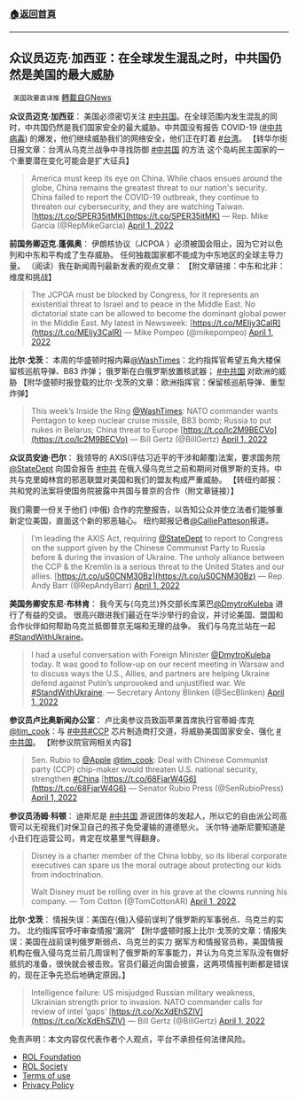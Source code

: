 ###  [:house:返回首頁](https://github.com/ourhimalayas/txt)
---


## 众议员迈克·加西亚：在全球发生混乱之时，中共国仍然是美国的最大威胁
` 美国政要直译推` [轉載自GNews](https://gnews.org/zh-hans/2271633/)

**众议员迈克·加西亚**： 
美国必须密切关注 [#中共国](https://www.gettr.com/hashtag/%23%E4%B8%AD%E5%85%B1%E5%9B%BD)。在全球范围内发生混乱的同时，中共国仍然是我们国家安全的最大威胁。中共国没有报告 COVID-19 ([#中共病毒](https://www.gettr.com/hashtag/%23%E4%B8%AD%E5%85%B1%E7%97%85%E6%AF%92)) 的爆发，他们继续威胁我们的网络安全，他们正在盯着 [#台湾](https://www.gettr.com/hashtag/%23%E5%8F%B0%E6%B9%BE)。 
【转华尔街日报文章：台湾从乌克兰战争中寻找防御 [#中共国](https://www.gettr.com/hashtag/%23%E4%B8%AD%E5%85%B1%E5%9B%BD) 的方法 这个岛屿民主国家的一个重要潜在变化可能会是扩大征兵】



> America must keep its eye on China. While chaos ensues around the globe, China remains the greatest threat to our nation's security. China failed to report the COVID-19 outbreak, they continue to threaten our cybersecurity, and they are watching Taiwan.[https://t.co/SPER35itMK](https://t.co/SPER35itMK)
> — Rep. Mike Garcia (@RepMikeGarcia) [April 1, 2022](https://twitter.com/RepMikeGarcia/status/1509933894740549633?ref_src=twsrc%5Etfw)



**前国务卿迈克.蓬佩奥**： 
伊朗核协议（JCPOA ）必须被国会阻止，因为它对以色列和中东和平构成了生存威胁。 任何独裁国家都不能成为中东地区的全球主导力量。 （阅读）我在新闻周刊最新发表的观点文章： 【附文章链接：中东和北非：维度和挑战】



> The JCPOA must be blocked by Congress, for it represents an existential threat to Israel and to peace in the Middle East. No dictatorial state can be allowed to become the dominant global power in the Middle East. My latest in Newsweek: [https://t.co/MEIjy3CaIR](https://t.co/MEIjy3CaIR)
> — Mike Pompeo (@mikepompeo) [April 1, 2022](https://twitter.com/mikepompeo/status/1509980181242466304?ref_src=twsrc%5Etfw)



**比尔·戈茨**： 
本周的华盛顿时报内幕[@WashTimes](https://twitter.com/WashTimes)：北约指挥官希望五角大楼保留核巡航导弹、B83 炸弹； 俄罗斯在白俄罗斯放置核武器； [#中共国](https://twitter.com/hashtag/%E4%B8%AD%E5%85%B1%E5%9B%BD?src=hashtag_click) 对欧洲的威胁 
【附华盛顿时报登载的比尔·戈茨的文章：欧洲指挥官：保留核巡航导弹、重型炸弹】



> This week’s Inside the Ring [@WashTimes](https://twitter.com/WashTimes?ref_src=twsrc%5Etfw): NATO commander wants Pentagon to keep nuclear cruise missile, B83 bomb; Russia to put nukes in Belarus; China threat to Europe [https://t.co/lc2M9BECVo](https://t.co/lc2M9BECVo)
> — Bill Gertz (@BillGertz) [April 1, 2022](https://twitter.com/BillGertz/status/1509996719257231362?ref_src=twsrc%5Etfw)



**众议员安迪·巴尔**： 
我领导的 AXIS(评估习近平的干涉和颠覆)法案，要求国务院[@StateDept](https://twitter.com/StateDept) 向国会报告 [#中共](https://twitter.com/hashtag/%E4%B8%AD%E5%85%B1?src=hashtag_click) 在俄入侵乌克兰之前和期间对俄罗斯的支持。中共与克里姆林宫的邪恶联盟对美国和我们的盟友构成严重威胁。 【转纽约邮报：共和党的法案将使国务院披露中共国与普京的合作（附文章链接）】

我们需要一份关于他们 (中俄) 合作的完整报告，以告知公众并使立法者们能够重新定位美国，直面这个新的邪恶轴心。 纽约邮报记者[@CalliePatteson](https://twitter.com/CalliePatteson)报道。



> I’m leading the AXIS Act, requiring [@StateDept](https://twitter.com/StateDept?ref_src=twsrc%5Etfw) to report to Congress on the support given by the Chinese Communist Party to Russia before & during the invasion of Ukraine. The unholy alliance between the CCP & the Kremlin is a serious threat to the United States and our allies. [https://t.co/uS0CNM30Bz](https://t.co/uS0CNM30Bz)
> — Rep. Andy Barr (@RepAndyBarr) [April 1, 2022](https://twitter.com/RepAndyBarr/status/1509974271325519896?ref_src=twsrc%5Etfw)



**美国务卿安东尼·布林肯**： 
我今天与(乌克兰)外交部长库莱巴[@DmytroKuleba](https://twitter.com/DmytroKuleba) 进行了有益的交谈。 很高兴跟进我们最近在华沙举行的会议，并讨论美国、盟国和合作伙伴如何帮助乌克兰抵御普京无端和无理的战争。 我们与乌克兰站在一起 [#StandWithUkraine](https://twitter.com/hashtag/StandWithUkraine?src=hashtag_click)。



> I had a useful conversation with Foreign Minister [@DmytroKuleba](https://twitter.com/DmytroKuleba?ref_src=twsrc%5Etfw) today. It was good to follow-up on our recent meeting in Warsaw and to discuss ways the U.S., Allies, and partners are helping Ukraine defend against Putin’s unprovoked and unjustified war. We [#StandWithUkraine](https://twitter.com/hashtag/StandWithUkraine?src=hash&amp;ref_src=twsrc%5Etfw).
> — Secretary Antony Blinken (@SecBlinken) [April 1, 2022](https://twitter.com/SecBlinken/status/1509972126081720323?ref_src=twsrc%5Etfw)



**参议员卢比奥新闻办公室**： 
卢比奥参议员致函苹果首席执行官蒂姆·库克[@tim\_cook](https://twitter.com/tim_cook)：与 [#中共](https://twitter.com/hashtag/%E4%B8%AD%E5%85%B1?src=hashtag_click)[#CCP](https://twitter.com/hashtag/CCP?src=hashtag_click) 芯片制造商打交道，将威胁美国国家安全、强化 [#中共国](https://twitter.com/hashtag/%E4%B8%AD%E5%85%B1%E5%9B%BD?src=hashtag_click)。 【附参议院官网相关内容】



> Sen. Rubio to [@Apple](https://twitter.com/Apple?ref_src=twsrc%5Etfw) [@tim\_cook](https://twitter.com/tim_cook?ref_src=twsrc%5Etfw): Deal with Chinese Communist party (CCP) chip-maker would threaten U.S. national security, strengthen [#China](https://twitter.com/hashtag/China?src=hash&amp;ref_src=twsrc%5Etfw).[https://t.co/68FjarW4G6](https://t.co/68FjarW4G6)
> — Senator Rubio Press (@SenRubioPress) [April 1, 2022](https://twitter.com/SenRubioPress/status/1509959470520098816?ref_src=twsrc%5Etfw)



**参议员汤姆·科顿**： 
迪斯尼是 [#中共国](https://twitter.com/hashtag/%E4%B8%AD%E5%85%B1%E5%9B%BD?src=hashtag_click) 游说团体的发起人，所以它的自由派公司高管可以无视我们对保卫自己的孩子免受灌输的道德怒火。
沃尔特·迪斯尼要知道是小丑们在运营公司，肯定在坟墓里气得翻身。



> Disney is a charter member of the China lobby, so its liberal corporate executives can spare us the moral outrage about protecting our kids from indoctrination. 
> 
> Walt Disney must be rolling over in his grave at the clowns running his company.
> — Tom Cotton (@TomCottonAR) [April 1, 2022](https://twitter.com/TomCottonAR/status/1509878015483916302?ref_src=twsrc%5Etfw)



**比尔·戈茨**：
 情报失误：美国在(俄)入侵前误判了俄罗斯的军事弱点、乌克兰的实力。 北约指挥官呼吁审查情报“漏洞” 
【附华盛顿时报上比尔·戈茨的文章：情报失误：美国在战前误判俄罗斯弱点、乌克兰的实力 
据军方和情报官员称，美国情报机构在俄入侵乌克兰前几周误判了俄罗斯的军事能力，并认为乌克兰军队没有做好抵抗的准备，很快就会被击败。官员们最近向国会披露，这两项情报判断都是错误的，现在正争先恐后地确定原因。】



> Intelligence failure: US misjudged Russian military weakness, Ukrainian strength prior to invasion. NATO commander calls for review of intel ‘gaps’ [https://t.co/XcXdEhSZlV](https://t.co/XcXdEhSZlV)
> — Bill Gertz (@BillGertz) [April 1, 2022](https://twitter.com/BillGertz/status/1509997157226483714?ref_src=twsrc%5Etfw)



 

免责声明：本文内容仅代表作者个人观点，平台不承担任何法律风险。

- [ROL Foundation](https://rolfoundation.org/)
- [ROL Society](https://rolsociety.org/)
- [Terms of use](https://gnews.org/terms-of-use-3/)
- [Privacy Policy](https://gnews.org/privacy-policy/)
